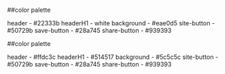 ##color palette

header - #22333b
headerH1 - white
background - #eae0d5
site-button - #50729b
save-button - #28a745
share-button - #939393

##color palette

header - #ffdc3c
headerH1 - #514517
background - #5c5c5c
site-button - #50729b
save-button - #28a745
share-button - #939393

